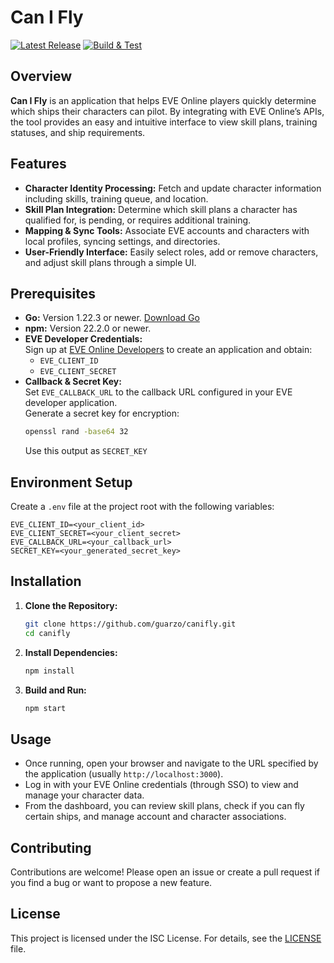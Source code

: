 # Can I Fly

[![Latest Release](https://img.shields.io/github/v/release/guarzo/canifly)](https://github.com/guarzo/canifly/releases/latest)
[![Build & Test](https://github.com/guarzo/canifly/actions/workflows/test.yaml/badge.svg)](https://github.com/guarzo/canifly/actions/workflows/test.yaml)

## Overview

**Can I Fly** is an application that helps EVE Online players quickly determine which ships their characters can pilot. By integrating with EVE Online’s APIs, the tool provides an easy and intuitive interface to view skill plans, training statuses, and ship requirements.

## Features

- **Character Identity Processing:** Fetch and update character information including skills, training queue, and location.
- **Skill Plan Integration:** Determine which skill plans a character has qualified for, is pending, or requires additional training.
- **Mapping & Sync Tools:** Associate EVE accounts and characters with local profiles, syncing settings, and directories.
- **User-Friendly Interface:** Easily select roles, add or remove characters, and adjust skill plans through a simple UI.

## Prerequisites

- **Go:** Version 1.22.3 or newer. [Download Go](https://golang.org/dl/)
- **npm:** Version 22.2.0 or newer.
- **EVE Developer Credentials:**  
  Sign up at [EVE Online Developers](https://developers.eveonline.com/applications) to create an application and obtain:
    - `EVE_CLIENT_ID`
    - `EVE_CLIENT_SECRET`
- **Callback & Secret Key:**  
  Set `EVE_CALLBACK_URL` to the callback URL configured in your EVE developer application.  
  Generate a secret key for encryption:
  ```sh
  openssl rand -base64 32
  ```
  Use this output as `SECRET_KEY`
## Environment Setup

Create a `.env` file at the project root with the following variables:

```
EVE_CLIENT_ID=<your_client_id>
EVE_CLIENT_SECRET=<your_client_secret>
EVE_CALLBACK_URL=<your_callback_url>
SECRET_KEY=<your_generated_secret_key>
```

## Installation

1. **Clone the Repository:**
   ```sh
   git clone https://github.com/guarzo/canifly.git
   cd canifly
   ```

2. **Install Dependencies:**
   ```sh
   npm install
   ```

3. **Build and Run:**
   ```sh
   npm start
   ```

## Usage

- Once running, open your browser and navigate to the URL specified by the application (usually `http://localhost:3000`).
- Log in with your EVE Online credentials (through SSO) to view and manage your character data.
- From the dashboard, you can review skill plans, check if you can fly certain ships, and manage account and character associations.

## Contributing

Contributions are welcome! Please open an issue or create a pull request if you find a bug or want to propose a new feature.

## License

This project is licensed under the ISC License. For details, see the [LICENSE](./LICENSE) file.





